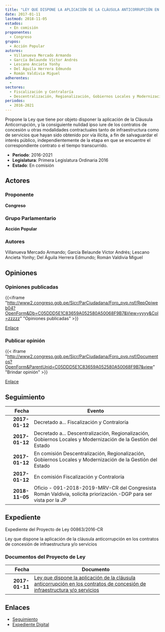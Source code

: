 ```yaml
---
title: "LEY QUE DISPONE LA APLICACIÓN DE LA CLÁUSULA ANTICORRUPCIÓN EN LOS CONTRATOS DE CONCESIÓN DE INFRAESTRUCTURA Y/O SERVICIOS"
date: 2017-01-11
lastmod: 2018-11-05
estados: 
  - En comisión
proponentes: 
  - Congreso
grupos: 
  - Acción Popular
autores: 
  - Villanueva Mercado Armando
  - García Belaunde Víctor Andrés
  - Lescano Ancieta Yonhy
  - Del Águila Herrera Edmundo
  - Román Valdivia Miguel
adherentes: 
  - 
sectores: 
  - Fiscalización y Contraloría
  - Descentralización, Regionalización, Gobiernos Locales y Modernización de la Gestión del Estado
periodos: 
  - 2016-2021
---
```


Propone la Ley que tiene por objeto disponer la aplicación de la Cláusula Anticorrupción, y la consiguiente nulidad ipso iure de los contratos de concesión u otras modalidades contractuales tanto de infraestructura como de servicios que hayan sido obtenido por vía ilícita, a fin de salvaguardar el interés público, independientemente de la etapa en que se encuentre el correspondiente contrato o el tiempo transcurrido.

- **Periodo**: 2016-2021
- **Legislatura**: Primera Legislatura Ordinaria 2016
- **Estado**: En comisión

## Actores

### Proponente

**Congreso**

### Grupo Parlamentario

**Acción Popular**

### Autores

Villanueva Mercado Armando; García Belaunde Víctor Andrés; Lescano Ancieta Yonhy; Del Águila Herrera Edmundo; Román Valdivia Miguel


## Opiniones

### Opiniones publicadas

{{<iframe "http://www2.congreso.gob.pe/Sicr/ParCiudadana/Foro_pvp.nsf/RepOpiweb04?OpenForm&Db=C05DDD5E1C83659A052580A50068F9B7&View=yyyy&Col=zzzzz" "Opiniones publicadas" >}}

[Enlace](http://www2.congreso.gob.pe/Sicr/ParCiudadana/Foro_pvp.nsf/RepOpiweb04?OpenForm&Db=C05DDD5E1C83659A052580A50068F9B7&View=yyyy&Col=zzzzz)
### Publicar opinión

{{< iframe "http://www2.congreso.gob.pe/Sicr/ParCiudadana/Foro_pvp.nsf/Documentos?OpenForm&ParentUnid=C05DDD5E1C83659A052580A50068F9B7&view" "Brindar opinión" >}}

[Enlace](http://www2.congreso.gob.pe/Sicr/ParCiudadana/Foro_pvp.nsf/Documentos?OpenForm&ParentUnid=C05DDD5E1C83659A052580A50068F9B7&view)

## Seguimiento

| Fecha | Evento |
|------:|--------|
| **2017-01-12** | Decretado a... Fiscalización y Contraloría|
| **2017-01-12** | Decretado a... Descentralización, Regionalización, Gobiernos Locales y Modernización de la Gestión del Estado|
| **2017-01-12** | En comisión Descentralización, Regionalización, Gobiernos Locales y Modernización de la Gestión del Estado|
| **2017-01-12** | En comisión Fiscalización y Contraloría|
| **2018-11-05** | Oficio - 091-2018-2019-MRV-CR del Congresista Román Valdivia, solicita priorización.-DGP para ser vista por la JP|


## Expediente

Expediente del Proyecto de Ley 00863/2016-CR

Ley que dispone la aplicación de la cláusula anticorrupción en los contratos de concesión de infraestructura y/o servicios


### Documentos del Proyecto de Ley

| Fecha | Documento |
|------:|--------|
| **2017-01-11** | [Ley que dispone la aplicación de la cláusula anticorrupción en los contratos de concesión de infraestructura y/o servicios](http://www.leyes.congreso.gob.pe/Documentos/2016_2021/Proyectos_de_Ley_y_de_Resoluciones_Legislativas/PL0086320170111..pdf) |

## Enlaces 

- [Seguimiento](http://www2.congreso.gob.pehttp://www2.congreso.gob.pe/Sicr/TraDocEstProc/CLProLey2016.nsf/f7fff46988ca05b1052578e100829cc7/2666144cd9458b6d052580a50054a74f?OpenDocument)
- [Expediente Digital](http://www2.congreso.gob.pehttp://www2.congreso.gob.pe/Sicr/TraDocEstProc/CLProLey2016.nsf/f7fff46988ca05b1052578e100829cc7/2666144cd9458b6d052580a50054a74f?OpenDocument&Click=05257FB7005EB655.eb71d0cf91d8294e05256cdf006b5706/$Body/0.1C6C)
